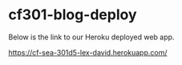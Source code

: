 # cf301-blog-deploy

Below is the link to our Heroku deployed web app.

https://cf-sea-301d5-lex-david.herokuapp.com/
